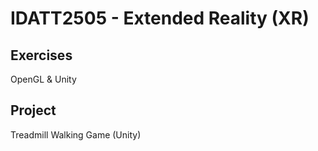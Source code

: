 # IDATT2505 - Extended Reality (XR)

## Exercises
OpenGL & Unity

## Project
Treadmill Walking Game (Unity)
